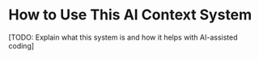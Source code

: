 # How to Use This AI Context System

[TODO: Explain what this system is and how it helps with AI-assisted coding]

